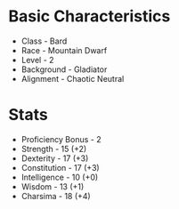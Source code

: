 # Basic Characteristics
- Class - Bard
- Race - Mountain Dwarf
- Level - 2
- Background - Gladiator
- Alignment - Chaotic Neutral
# Stats
- Proficiency Bonus - 2
- Strength - 15 (+2)
- Dexterity - 17 (+3)
- Constitution - 17 (+3)
- Intelligence - 10 (+0)
- Wisdom - 13 (+1)
- Charsima - 18 (+4)
